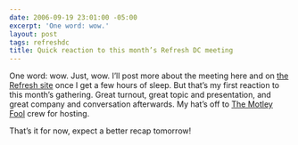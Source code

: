 ```yaml
---
date: 2006-09-19 23:01:00 -05:00
excerpt: 'One word: wow.'
layout: post
tags: refreshdc
title: Quick reaction to this month’s Refresh DC meeting
---
```


One word: wow. Just, wow. I’ll post more about the meeting here and on [the Refresh site](http://refresh-dc.org/) once I get a few hours of sleep. But that’s my first reaction to this month’s gathering. Great turnout, great topic and presentation, and great company and conversation afterwards. My hat’s off to [The Motley Fool](http://www.fool.com/) crew for hosting.

That’s it for now, expect a better recap tomorrow!